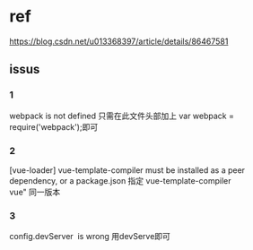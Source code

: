 # ref
https://blog.csdn.net/u013368397/article/details/86467581

## issus
### 1
webpack is not defined
只需在此文件头部加上 var webpack = require('webpack');即可

### 2

[vue-loader] vue-template-compiler must be installed as a peer dependency, or a
package.json 指定 
vue-template-compiler  
vue" 同一版本
### 3

config.devServer  is wrong
用devServe即可




